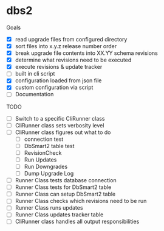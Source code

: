 dbs2
====

Goals

 - [x] read upgrade files from configured directory
 - [x] sort files into x.y.z release number order
 - [x] break upgrade file contents into XX.YY schema revisions
 - [x] determine what revisions need to be executed
 - [x] execute revisions & update tracker
 - [ ] built in cli script
 - [x] configuration loaded from json file
 - [x] custom configuration via script
 - [ ] Documentation

TODO
 - [ ] Switch to a specific CliRunner class
 - [ ] CliRunner class sets verbosity level
 - [ ] CliRunner class figures out what to do
   - [ ] connection test
   - [ ] DbSmart2 table test
   - [ ] RevisionCheck
   - [ ] Run Updates
   - [ ] Run Downgrades
   - [ ] Dump Upgrade Log
 - [ ] Runner Class tests database connection
 - [ ] Runner Class tests for DbSmart2 table
 - [ ] Runner Class can setup DbSmart2 table
 - [ ] Runner Class checks which revisions need to be run
 - [ ] Runner Class runs updates
 - [ ] Runner Class updates tracker table
 - [ ] CliRunner class handles all output responsibilities
